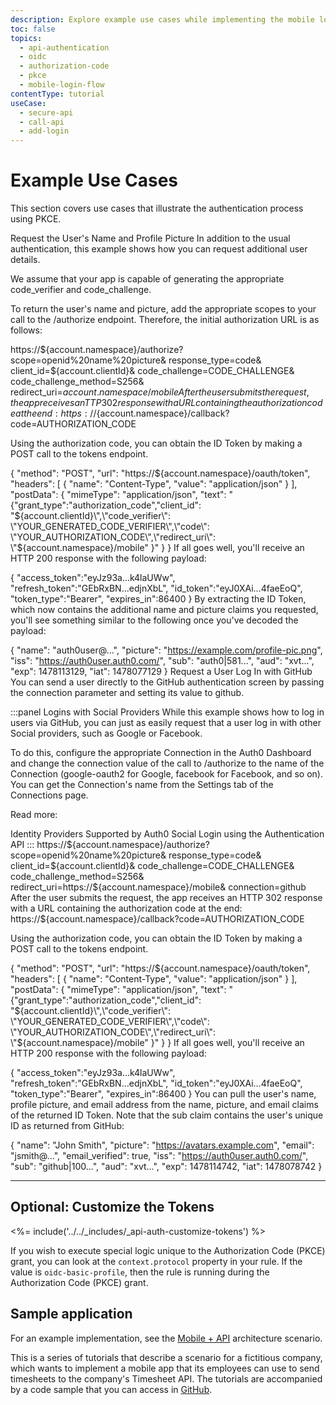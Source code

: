 ```yaml
---
description: Explore example use cases while implementing the mobile login flow.
toc: false
topics:
  - api-authentication
  - oidc
  - authorization-code
  - pkce
  - mobile-login-flow
contentType: tutorial
useCase:
  - secure-api
  - call-api
  - add-login
---
```


# Example Use Cases

This section covers use cases that illustrate the authentication process using PKCE.

Request the User's Name and Profile Picture
In addition to the usual authentication, this example shows how you can request additional user details.

We assume that your app is capable of generating the appropriate code_verifier and code_challenge.

To return the user's name and picture, add the appropriate scopes to your call to the /authorize endpoint. Therefore, the initial authorization URL is as follows:

https://${account.namespace}/authorize?
    scope=openid%20name%20picture&
    response_type=code&
    client_id=${account.clientId}&
    code_challenge=CODE_CHALLENGE&
    code_challenge_method=S256&
    redirect_uri=${account.namespace}/mobile
After the user submits the request, the app receives an TTP 302 response with a URL containing the authorization code at the end: https://${account.namespace}/callback?code=AUTHORIZATION_CODE

Using the authorization code, you can obtain the ID Token by making a POST call to the tokens endpoint.

{
  "method": "POST",
  "url": "https://${account.namespace}/oauth/token",
  "headers": [
    { "name": "Content-Type", "value": "application/json" }
  ],
  "postData": {
    "mimeType": "application/json",
    "text": "{\"grant_type\":\"authorization_code\",\"client_id\": \"${account.clientId}\",\"code_verifier\": \"YOUR_GENERATED_CODE_VERIFIER\",\"code\": \"YOUR_AUTHORIZATION_CODE\",\"redirect_uri\": \"${account.namespace}/mobile\" }"
  }
}
If all goes well, you'll receive an HTTP 200 response with the following payload:

{
  "access_token":"eyJz93a...k4laUWw",
  "refresh_token":"GEbRxBN...edjnXbL",
  "id_token":"eyJ0XAi...4faeEoQ",
  "token_type":"Bearer",
  "expires_in":86400
}
By extracting the ID Token, which now contains the additional name and picture claims you requested, you'll see something similar to the following once you've decoded the payload:

{
  "name": "auth0user@...",
  "picture": "https://example.com/profile-pic.png",
  "iss": "https://auth0user.auth0.com/",
  "sub": "auth0|581...",
  "aud": "xvt...",
  "exp": 1478113129,
  "iat": 1478077129
}
Request a User Log In with GitHub
You can send a user directly to the GitHub authentication screen by passing the connection parameter and setting its value to github.

:::panel Logins with Social Providers While this example shows how to log in users via GitHub, you can just as easily request that a user log in with other Social providers, such as Google or Facebook.

To do this, configure the appropriate Connection in the Auth0 Dashboard and change the connection value of the call to /authorize to the name of the Connection (google-oauth2 for Google, facebook for Facebook, and so on). You can get the Connection's name from the Settings tab of the Connections page.

Read more:

Identity Providers Supported by Auth0
Social Login using the Authentication API :::
https://${account.namespace}/authorize?
    scope=openid%20name%20picture&
    response_type=code&
    client_id=${account.clientId}&
    code_challenge=CODE_CHALLENGE&
    code_challenge_method=S256&
    redirect_uri=https://${account.namespace}/mobile&
    connection=github
After the user submits the request, the app receives an HTTP 302 response with a URL containing the authorization code at the end: https://${account.namespace}/callback?code=AUTHORIZATION_CODE

Using the authorization code, you can obtain the ID Token by making a POST call to the tokens endpoint.

{
  "method": "POST",
  "url": "https://${account.namespace}/oauth/token",
  "headers": [
    { "name": "Content-Type", "value": "application/json" }
  ],
  "postData": {
    "mimeType": "application/json",
    "text": "{\"grant_type\":\"authorization_code\",\"client_id\": \"${account.clientId}\",\"code_verifier\": \"YOUR_GENERATED_CODE_VERIFIER\",\"code\": \"YOUR_AUTHORIZATION_CODE\",\"redirect_uri\": \"${account.namespace}/mobile\" }"
  }
}
If all goes well, you'll receive an HTTP 200 response with the following payload:

{
  "access_token":"eyJz93a...k4laUWw",
  "refresh_token":"GEbRxBN...edjnXbL",
  "id_token":"eyJ0XAi...4faeEoQ",
  "token_type":"Bearer",
  "expires_in":86400
}
You can pull the user's name, profile picture, and email address from the name, picture, and email claims of the returned ID Token. Note that the sub claim contains the user's unique ID as returned from GitHub:

{
  "name": "John Smith",
  "picture": "https://avatars.example.com",
  "email": "jsmith@...",
  "email_verified": true,
  "iss": "https://auth0user.auth0.com/",
  "sub": "github|100...",
  "aud": "xvt...",
  "exp": 1478114742,
  "iat": 1478078742
}


-------

## Optional: Customize the Tokens

<%= include('../../_includes/_api-auth-customize-tokens') %>

If you wish to execute special logic unique to the Authorization Code (PKCE) grant, you can look at the `context.protocol` property in your rule. If the value is `oidc-basic-profile`, then the rule is running during the Authorization Code (PKCE) grant.

## Sample application

For an example implementation, see the [Mobile + API](/architecture-scenarios/application/mobile-api) architecture scenario.

This is a series of tutorials that describe a scenario for a fictitious company, which wants to implement a mobile app that its employees can use to send timesheets to the company's Timesheet API. The tutorials are accompanied by a code sample that you can access in [GitHub](https://github.com/auth0-samples/auth0-pnp-exampleco-timesheets).
